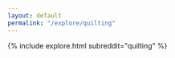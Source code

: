 ```yaml
---
layout: default
permalink: "/explore/quilting"
---
```


{% include explore.html subreddit="quilting" %}
